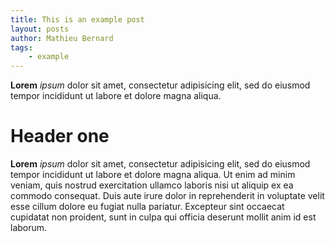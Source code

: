 ```yaml
---
title: This is an example post
layout: posts
author: Mathieu Bernard
tags:
    - example
---
```


**Lorem** _ipsum_ dolor sit amet, consectetur adipisicing elit, sed do eiusmod
tempor incididunt ut labore et dolore magna aliqua.

# Header one
**Lorem** _ipsum_ dolor sit amet, consectetur adipisicing elit, sed do eiusmod
tempor incididunt ut labore et dolore magna aliqua. Ut enim ad minim veniam,
quis nostrud exercitation ullamco laboris nisi ut aliquip ex ea commodo
consequat. Duis aute irure dolor in reprehenderit in voluptate velit esse
cillum dolore eu fugiat nulla pariatur. Excepteur sint occaecat cupidatat non
proident, sunt in culpa qui officia deserunt mollit anim id est laborum.
